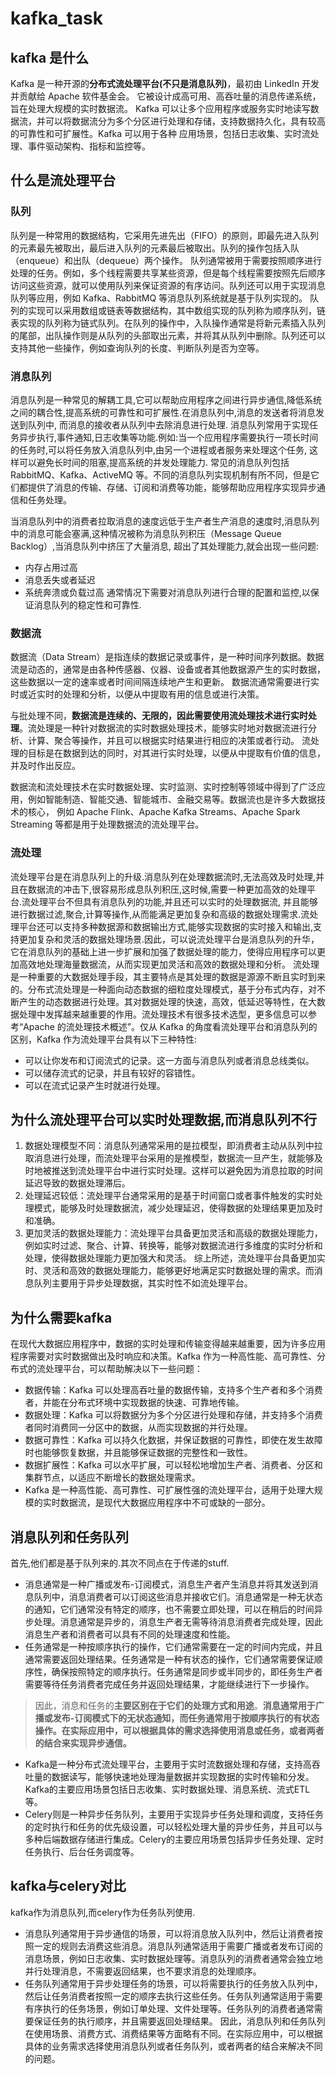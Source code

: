 # kafka_task

## kafka 是什么
Kafka 是一种开源的**分布式流处理平台(不只是消息队列)**，最初由 LinkedIn 开发并贡献给 Apache 软件基金会。 它被设计成高可用、高吞吐量的消息传递系统，旨在处理大规模的实时数据流。
Kafka 可以让多个应用程序或服务实时地读写数据流，并可以将数据流分为多个分区进行处理和存储，支持数据持久化，具有较高的可靠性和可扩展性。Kafka 可以用于各种
应用场景，包括日志收集、实时流处理、事件驱动架构、指标和监控等。

## 什么是流处理平台
### 队列
队列是一种常用的数据结构，它采用先进先出（FIFO）的原则，即最先进入队列的元素最先被取出，最后进入队列的元素最后被取出。队列的操作包括入队（enqueue）和出队（dequeue）两个操作。
队列通常被用于需要按照顺序进行处理的任务。例如，多个线程需要共享某些资源，但是每个线程需要按照先后顺序访问这些资源，就可以使用队列来保证资源的有序访问。队列还可以用于实现消息队列等应用，例如 Kafka、RabbitMQ 等消息队列系统就是基于队列实现的。
队列的实现可以采用数组或链表等数据结构，其中数组实现的队列称为顺序队列，链表实现的队列称为链式队列。在队列的操作中，入队操作通常是将新元素插入队列的尾部，出队操作则是从队列的头部取出元素，并将其从队列中删除。队列还可以支持其他一些操作，例如查询队列的长度、判断队列是否为空等。


### 消息队列
消息队列是一种常见的解耦工具,它可以帮助应用程序之间进行异步通信,降低系统之间的耦合性,提高系统的可靠性和可扩展性.在消息队列中,消息的发送者将消息发送到队列中,
而消息的接收者从队列中去除消息进行处理.
消息队列常用于实现任务异步执行,事件通知,日志收集等功能.例如:当一个应用程序需要执行一项长时间的任务时,可以将任务放入消息队列中,由另一个进程或者服务来处理这个任务,
这样可以避免长时间的阻塞,提高系统的并发处理能力.
常见的消息队列包括 RabbitMQ、Kafka、ActiveMQ 等。不同的消息队列实现机制有所不同，但是它们都提供了消息的传输、存储、订阅和消费等功能，能够帮助应用程序实现异步通信和任务处理。

当消息队列中的消费者拉取消息的速度远低于生产者生产消息的速度时,消息队列中的消息可能会塞满,这种情况被称为消息队列积压（Message Queue Backlog）,当消息队列中挤压了大量消息,
超出了其处理能力,就会出现一些问题:
* 内存占用过高
* 消息丢失或者延迟
* 系统奔溃或负载过高
  通常情况下需要对消息队列进行合理的配置和监控,以保证消息队列的稳定性和可靠性.

### 数据流
数据流（Data Stream）是指连续的数据记录或事件，是一种时间序列数据。数据流是动态的，通常是由各种传感器、仪器、设备或者其他数据源产生的实时数据，这些数据以一定的速率或者时间间隔连续地产生和更新。
数据流通常需要进行实时或近实时的处理和分析，以便从中提取有用的信息或进行决策。

与批处理不同，**数据流是连续的、无限的，因此需要使用流处理技术进行实时处理**。流处理是一种针对数据流的实时数据处理技术，能够实时地对数据流进行分析、计算、聚合等操作，并且可以根据实时结果进行相应的决策或者行动。
流处理的目标是在数据到达的同时，对其进行实时处理，以便从中提取有价值的信息，并及时作出反应。

数据流和流处理技术在实时数据处理、实时监测、实时控制等领域中得到了广泛应用，例如智能制造、智能交通、智能城市、金融交易等。数据流也是许多大数据技术的核心，
例如 Apache Flink、Apache Kafka Streams、Apache Spark Streaming 等都是用于处理数据流的流处理平台。


### 流处理
流处理平台是在消息队列上的升级.消息队列在处理数据流时,无法高效及时处理,并且在数据流的冲击下,很容易形成息队列积压,这时候,需要一种更加高效的处理平台.流处理平台不但具有消息队列的功能,并且还可以实时的处理数据流,
并且能够进行数据过滤,聚合,计算等操作,从而能满足更加复杂和高级的数据处理需求.流处理平台还可以支持多种数据源和数据输出方式,能够实现数据的实时接入和输出,支持更加复杂和灵活的数据处理场景.因此，可以说流处理平台是消息队列的升华，它在消息队列的基础上进一步扩展和加强了数据处理的能力，使得应用程序可以更加高效地处理海量数据流，从而实现更加灵活和高效的数据处理和分析。
流处理是一种重要的大数据处理手段，其主要特点是其处理的数据是源源不断且实时到来的。分布式流处理是一种面向动态数据的细粒度处理模式，基于分布式内存，对不断产生的动态数据进行处理。其对数据处理的快速，高效，低延迟等特性，在大数据处理中发挥越来越重要的作用。流处理技术有很多技术选型，更多信息可以参考“Apache 的流处理技术概述”。仅从 Kafka 的角度看流处理平台和消息队列的区别，Kafka 作为流处理平台具有以下三种特性:
* 可以让你发布和订阅流式的记录。这一方面与消息队列或者消息总线类似。
* 可以储存流式的记录，并且有较好的容错性。
* 可以在流式记录产生时就进行处理。

## 为什么流处理平台可以实时处理数据,而消息队列不行
1. 数据处理模型不同：消息队列通常采用的是拉模型，即消费者主动从队列中拉取消息进行处理，而流处理平台采用的是推模型，数据流一旦产生，就能够及时地被推送到流处理平台中进行实时处理。这样可以避免因为消息拉取的时间延迟导致的数据处理滞后。
2. 处理延迟较低：流处理平台通常采用的是基于时间窗口或者事件触发的实时处理模式，能够及时处理数据流，减少处理延迟，使得数据的处理结果更加及时和准确。
3. 更加灵活的数据处理能力：流处理平台具备更加灵活和高级的数据处理能力，例如实时过滤、聚合、计算、转换等，能够对数据流进行多维度的实时分析和处理，使得数据处理能力更加强大和灵活。
   综上所述，流处理平台具备更加实时、灵活和高效的数据处理能力，能够更好地满足实时数据处理的需求。而消息队列主要用于异步处理数据，其实时性不如流处理平台。

## 为什么需要kafka
在现代大数据应用程序中，数据的实时处理和传输变得越来越重要，因为许多应用程序需要对实时数据做出及时响应和决策。Kafka 作为一种高性能、高可靠性、分布式的流处理平台，可以帮助解决以下一些问题：
* 数据传输：Kafka 可以处理高吞吐量的数据传输，支持多个生产者和多个消费者，并能在分布式环境中实现数据的快速、可靠地传输。
* 数据处理：Kafka 可以将数据分为多个分区进行处理和存储，并支持多个消费者同时消费同一分区中的数据，从而实现数据的并行处理。
* 数据可靠性：Kafka 可以持久化数据，并保证数据的可靠性，即使在发生故障时也能够恢复数据，并且能够保证数据的完整性和一致性。
* 数据扩展性：Kafka 可以水平扩展，可以轻松地增加生产者、消费者、分区和集群节点，以适应不断增长的数据处理需求。
* Kafka 是一种高性能、高可靠性、可扩展性强的流处理平台，适用于处理大规模的实时数据流，是现代大数据应用程序中不可或缺的一部分。


## 消息队列和任务队列
首先,他们都是基于队列来的.其次不同点在于传递的stuff.
* 消息通常是一种广播或发布-订阅模式，消息生产者产生消息并将其发送到消息队列中，消息消费者可以订阅这些消息并接收它们。消息通常是一种无状态的通知，它们通常没有特定的顺序，也不需要立即处理，可以在稍后的时间异步处理。消息通常是异步的，消息生产者无需等待消息消费者完成处理，因此消息生产者和消费者可以具有不同的处理速度和性能。
* 任务通常是一种按顺序执行的操作，它们通常需要在一定的时间内完成，并且通常需要返回处理结果。任务通常是一种有状态的操作，它们通常需要保证顺序性，确保按照特定的顺序执行。任务通常是同步或半同步的，即任务生产者需要等待任务消费者完成任务并返回处理结果，才能继续进行下一步操作。
> 因此，消息和任务的**主要区别在于它们的处理方式和用途**。**消息通常用于广播或发布-订阅模式下的无状态通知，而任务通常用于按顺序执行的有状态操作。在实际应用中，可以根据具体的需求选择使用消息或任务，或者两者的结合来实现异步通信。**
* Kafka是一种分布式流处理平台，主要用于实时流数据处理和存储，支持高吞吐量的数据读写，能够快速地处理海量数据并实现数据的实时传输和分发。Kafka的主要应用场景包括日志收集、实时数据处理、消息系统、流式ETL等。
* Celery则是一种异步任务队列，主要用于实现异步任务处理和调度，支持任务的定时执行和任务的优先级设置，可以轻松处理大量的异步任务，并且可以与多种后端数据存储进行集成。Celery的主要应用场景包括异步任务处理、定时任务执行、后台任务调度等。
## kafka与celery对比
kafka作为消息队列,而celery作为任务队列使用.
* 消息队列通常用于异步通信的场景，可以将消息放入队列中，然后让消费者按照一定的规则去消费这些消息。消息队列通常适用于需要广播或者发布订阅的消息场景，例如日志收集、实时数据处理等。消息队列的消费者通常会独立地并行处理消息，不需要返回结果，也不要求消息的处理顺序。
* 任务队列通常用于异步处理任务的场景，可以将需要执行的任务放入队列中，然后让任务消费者按照一定的顺序去执行这些任务。任务队列通常适用于需要有序执行的任务场景，例如订单处理、文件处理等。任务队列的消费者通常需要保证任务的执行顺序，并且需要返回处理结果。
  因此，消息队列和任务队列在使用场景、消费方式、消费结果等方面略有不同。在实际应用中，可以根据具体的业务需求选择使用消息队列或者任务队列，或者两者的结合来解决不同的问题。


